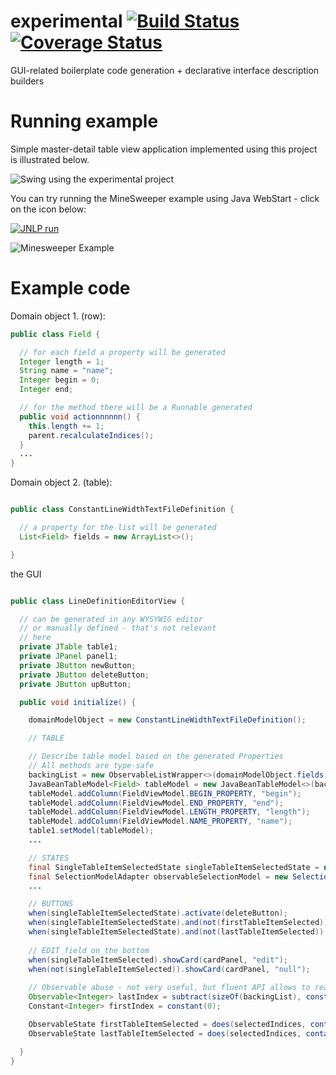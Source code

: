 experimental [![Build Status](https://travis-ci.org/eurekin/experimental.png?branch=master)](https://travis-ci.org/eurekin/experimental) [![Coverage Status](https://coveralls.io/repos/eurekin/experimental/badge.png?branch=minesweeper_uncovering_problems)](https://coveralls.io/r/eurekin/experimental?branch=minesweeper_uncovering_problems)
============





GUI-related boilerplate code generation + declarative interface description builders

Running example
============

Simple master-detail table view application implemented using this project is illustrated below.

![Swing using the experimental project](http://i.imgur.com/zl7qy4P.gif?1 "Preview")

You can try running the MineSweeper example using Java WebStart - click on the icon below:

[![JNLP run](http://www.fileinfo.com/images/icons/files/128/jnlp-1858.png)](https://dl-web.dropbox.com/spa/5e9kbyw5dxyp93u/experimental/public/app.jnlp)

![Minesweeper Example](http://i.imgur.com/MhCDOOI.png?1 "Minesweeper")

Example code
============

Domain object 1. (row):
```java
public class Field {

  // for each field a property will be generated
  Integer length = 1;
  String name = "name";
  Integer begin = 0;
  Integer end;

  // for the method there will be a Runnable generated
  public void actionnnnnn() {
    this.length += 1;
    parent.recalculateIndices();
  }
  ...
}    
```

Domain object 2. (table):

```java

public class ConstantLineWidthTextFileDefinition {

  // a property for the list will be generated
  List<Field> fields = new ArrayList<>();

}
```

the GUI

```java

public class LineDefinitionEditorView {

  // can be generated in any WYSYWIG editor
  // or manually defined - that's not relevant
  // here
  private JTable table1;
  private JPanel panel1;
  private JButton newButton;
  private JButton deleteButton;
  private JButton upButton;

  public void initialize() {

    domainModelObject = new ConstantLineWidthTextFileDefinition();

    // TABLE

    // Describe table model based on the generated Properties
    // All methods are type-safe
    backingList = new ObservableListWrapper<>(domainModelObject.fields);
    JavaBeanTableModel<Field> tableModel = new JavaBeanTableModel<>(backingList);
    tableModel.addColumn(FieldViewModel.BEGIN_PROPERTY, "begin");
    tableModel.addColumn(FieldViewModel.END_PROPERTY, "end");
    tableModel.addColumn(FieldViewModel.LENGTH_PROPERTY, "length");
    tableModel.addColumn(FieldViewModel.NAME_PROPERTY, "name");
    table1.setModel(tableModel);
    ...

    // STATES
    final SingleTableItemSelectedState singleTableItemSelectedState = new SingleTableItemSelectedState(table1);
    final SelectionModelAdapter observableSelectionModel = new SelectionModelAdapter(table1);
    ...

    // BUTTONS
    when(singleTableItemSelectedState).activate(deleteButton);
    when(singleTableItemSelectedState).and(not(firstTableItemSelected)).activate(upButton);
    when(singleTableItemSelectedState).and(not(lastTableItemSelected)).activate(downButton);
    
    // EDIT field on the bottom
    when(singleTableItemSelected).showCard(cardPanel, "edit");
    when(not(singleTableItemSelected)).showCard(cardPanel, "null");
    
    // Observable abuse - not very useful, but fluent API allows to read itself quite easily
    Observable<Integer> lastIndex = subtract(sizeOf(backingList), constant(1));
    Constant<Integer> firstIndex = constant(0);

    ObservableState firstTableItemSelected = does(selectedIndices, contain(firstIndex)); // ?
    ObservableState lastTableItemSelected = does(selectedIndices, contain(lastIndex)); // ?

  }    
}
```
